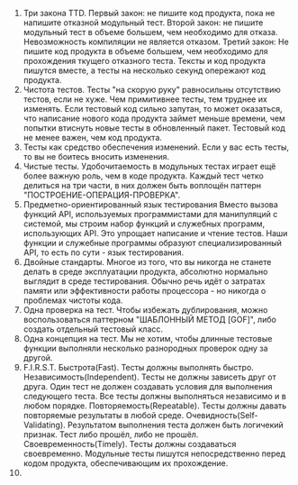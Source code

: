 1. Три закона TTD.
	 Первый закон: не пишите код продукта, пока не напишите отказной модульный тест.
	 Второй закон: не пишите модульный тест в объеме большем, чем необходимо для отказа. Невозможность компиляции не является отказом.
	 Третий закон: Не пишите код продукта в объеме большем, чем необходимо для прохождения ткущего отказного теста.
	 Тексты и код продукта пишутся вместе, а тесты на несколько секунд опережают код продукта.
2. Чистота тестов.
	 Тесты "на скорую руку" равносильны отсутствию тестов, если не хуже. Чем примитивнее тесты, тем труднее их изменять. Если тестовый код сильно запутан, то может оказаться, что написание нового кода продукта займет меньше времени, чем попытки втиснуть новые тесты в обновленный пакет.
	 Тестовый код не менее важен, чем код продукта.
3. Тесты как средство обеспечения изменений.
	 Если у вас есть тесты, то вы не боитесь вносить изменения.
4. Чистые тесты.
	 Удобочитаемость в модульных тестах играет ещё более важную роль, чем в коде продукта.
	 Каждый тест четко делиться на три части, в них должен быть воплощён паттерн "ПОСТРОЕНИЕ-ОПЕРАЦИЯ-ПРОВЕРКА". 
5. Предметно-ориентированный язык тестирования
	 Вместо вызова функций API, используемых программистами для манипуляций с системой, мы строим набор функций и служебных программ, использующих API. Это упрощает написание и чтение тестов. 
	 Наши функции и служебные программы образуют специализированный API, то есть по сути - язык тестирования.
6. Двойные стандарты.
	 Многое из того, что вы никогда не станете делать в среде эксплуатации продукта, абсолютно нормально выглядит в среде тестирования. Обычно речь идёт о затратах памяти или эффективности работы процессора - но никогда о проблемах чистоты кода.
7. Одна проверка на тест.
	 Чтобы избежать дублирования, можно воспользоваться паттерном "ШАБЛОННЫЙ МЕТОД [GOF]", либо создать отдельный тестовый класс.
8. Одна концепция на тест.
	 Мы не хотим, чтобы длинные тестовые функции выполняли несколько разнородных проверок одну за другой.
1. F.I.R.S.T.
	 Быстрота(Fast). Тесты должны выполнять быстро.
	 Независимость(Independent). Тесты не должны зависеть друг от друга. Один тест не должен создавать условия для выполнения следующего теста. Все тесты должны выполняться независимо и в любом порядке.
	 Повторяемость(Repeatable). Тесты должны давать повторяемые результаты в любой среде.
	 Очевидность(Self-Validating). Результатом выполнения теста должен быть логичекий признак. Тест либо прошёл, либо не прошёл.
	 Своевременность(Timely). Тесты должны создаваться своевременно. Модульные тесты пишутся непосредственно перед кодом продукта, обеспечивающим их прохождение.
1. 